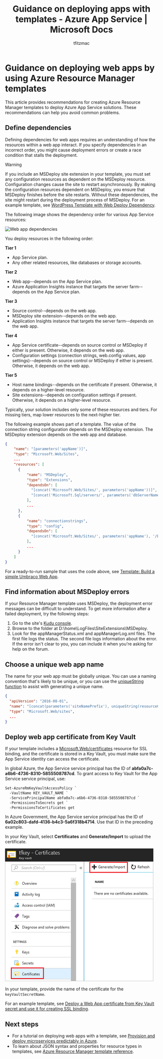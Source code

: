 ﻿---
title: Guidance on deploying apps with templates - Azure App Service | Microsoft Docs 
description: Recommendations for creating Azure Resource Manager templates to deploy web apps.
services: app-service
documentationcenter: app-service
author: tfitzmac

ms.service: app-service
ms.workload: na
ms.tgt_pltfrm: na
ms.devlang: na
ms.topic: article
ms.date: 01/03/2019
ms.author: tomfitz
ms.custom: seodec18

---
# Guidance on deploying web apps by using Azure Resource Manager templates

This article provides recommendations for creating Azure Resource Manager templates to deploy Azure App Service solutions. These recommendations can help you avoid common problems.

## Define dependencies

Defining dependencies for web apps requires an understanding of how the resources within a web app interact. If you specify dependencies in an incorrect order, you might cause deployment errors or create a race condition that stalls the deployment.

> [!WARNING]
> If you include an MSDeploy site extension in your template, you must set any configuration resources as dependent on the MSDeploy resource. Configuration changes cause the site to restart asynchronously. By making the configuration resources dependent on MSDeploy, you ensure that MSDeploy finishes before the site restarts. Without these dependencies, the site might restart during the deployment process of MSDeploy. For an example template, see [WordPress Template with Web Deploy Dependency](https://github.com/davidebbo/AzureWebsitesSamples/blob/master/ARMTemplates/WordpressTemplateWebDeployDependency.json).

The following image shows the dependency order for various App Service resources:

![Web app dependencies](media/web-sites-rm-template-guidance/web-dependencies.png)

You deploy resources in the following order:

**Tier 1**
* App Service plan.
* Any other related resources, like databases or storage accounts.

**Tier 2**
* Web app--depends on the App Service plan.
* Azure Application Insights instance that targets the server farm--depends on the App Service plan.

**Tier 3**
* Source control--depends on the web app.
* MSDeploy site extension--depends on the web app.
* Application Insights instance that targets the server farm--depends on the web app.

**Tier 4**
* App Service certificate--depends on source control or MSDeploy if either is present. Otherwise, it depends on the web app.
* Configuration settings (connection strings, web.config values, app settings)--depends on source control or MSDeploy if either is present. Otherwise, it depends on the web app.

**Tier 5**
* Host name bindings--depends on the certificate if present. Otherwise, it depends on a higher-level resource.
* Site extensions--depends on configuration settings if present. Otherwise, it depends on a higher-level resource.

Typically, your solution includes only some of these resources and tiers. For missing tiers, map lower resources to the next-higher tier.

The following example shows part of a template. The value of the connection string configuration depends on the MSDeploy extension. The MSDeploy extension depends on the web app and database. 

```json
{
    "name": "[parameters('appName')]",
    "type": "Microsoft.Web/Sites",
    ...
    "resources": [
      {
          "name": "MSDeploy",
          "type": "Extensions",
          "dependsOn": [
            "[concat('Microsoft.Web/Sites/', parameters('appName'))]",
            "[concat('Microsoft.Sql/servers/', parameters('dbServerName'), '/databases/', parameters('dbName'))]",
          ],
          ...
      },
      {
          "name": "connectionstrings",
          "type": "config",
          "dependsOn": [
            "[concat('Microsoft.Web/Sites/', parameters('appName'), '/Extensions/MSDeploy')]"
          ],
          ...
      }
    ]
}
```

For a ready-to-run sample that uses the code above, see [Template: Build a simple Umbraco Web App](https://github.com/Azure/azure-quickstart-templates/tree/master/umbraco-webapp-simple).

## Find information about MSDeploy errors

If your Resource Manager template uses MSDeploy, the deployment error messages can be difficult to understand. To get more information after a failed deployment, try the following steps:

1. Go to the site's [Kudu console](https://github.com/projectkudu/kudu/wiki/Kudu-console).
2. Browse to the folder at D:\home\LogFiles\SiteExtensions\MSDeploy.
3. Look for the appManagerStatus.xml and appManagerLog.xml files. The first file logs the status. The second file logs information about the error. If the error isn't clear to you, you can include it when you're asking for help on the forum.

## Choose a unique web app name

The name for your web app must be globally unique. You can use a naming convention that's likely to be unique, or you can use the [uniqueString function](../azure-resource-manager/resource-group-template-functions-string.md#uniquestring) to assist with generating a unique name.

```json
{
  "apiVersion": "2016-08-01",
  "name": "[concat(parameters('siteNamePrefix'), uniqueString(resourceGroup().id))]",
  "type": "Microsoft.Web/sites",
  ...
}
```

## Deploy web app certificate from Key Vault

If your template includes a [Microsoft.Web/certificates](/azure/templates/microsoft.web/certificates) resource for SSL binding, and the certificate is stored in a Key Vault, you must make sure the App Service identity can access the certificate.

In global Azure, the App Service service principal has the ID of **abfa0a7c-a6b6-4736-8310-5855508787cd**. To grant access to Key Vault for the App Service service principal, use:

```azurepowershell-interactive
Set-AzureRmKeyVaultAccessPolicy `
  -VaultName KEY_VAULT_NAME `
  -ServicePrincipalName abfa0a7c-a6b6-4736-8310-5855508787cd `
  -PermissionsToSecrets get `
  -PermissionsToCertificates get
```

In Azure Government, the App Service service principal has the ID of **6a02c803-dafd-4136-b4c3-5a6f318b4714**. Use that ID in the preceding example.

In your Key Vault, select **Certificates** and **Generate/Import** to upload the certificate.

![Import certificate](media/web-sites-rm-template-guidance/import-certificate.png)

In your template, provide the name of the certificate for the `keyVaultSecretName`.

For an example template, see [Deploy a Web App certificate from Key Vault secret and use it for creating SSL binding](https://github.com/Azure/azure-quickstart-templates/tree/master/201-web-app-certificate-from-key-vault).

## Next steps

* For a tutorial on deploying web apps with a template, see [Provision and deploy microservices predictably in Azure](deploy-complex-application-predictably.md).
* To learn about JSON syntax and properties for resource types in templates, see [Azure Resource Manager template reference](/azure/templates/).